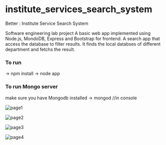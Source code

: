 # institute_services_search_system
Better : Institute Service Search System

Software engineering lab project
A basic web app implemented using Node.js, MondoDB, Express and Bootstrap for frontend.
A search app that access the database to filter results.
It finds the local databses of different department and fetchs the result.

### To run
-> npm install
-> node app

### To run Mongo server
make sure you have Mongodb installed
-> mongod  //in console

![page1](https://github.com/ashu9999/institute_search_system\master\public\stylesheets\images\form.png)

![page2](https://github.com/ashu9999/institute_search_system\master\public\stylesheets\images\inventory.png)

![page3](https://github.com/ashu9999/institute_search_system\master\public\stylesheets\images\item.png)

![page4](https://github.com/ashu9999/institute_search_system\master\public\stylesheets\images\landing.png)




